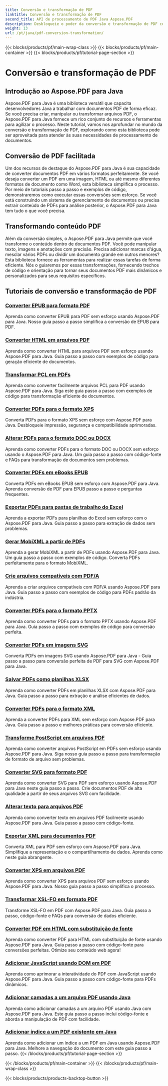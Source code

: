```yaml
---
title: Conversão e transformação de PDF
linktitle: Conversão e transformação de PDF
second_title: API de processamento de PDF Java Aspose.PDF
description: Desbloqueie o poder da conversão e transformação de PDF com Aspose.PDF para Java - Tutoriais abrangentes para desenvolvedores. Melhore suas habilidades de processamento de PDF hoje mesmo!
weight: 13
url: /pt/java/pdf-conversion-transformation/
---
```


{{< blocks/products/pf/main-wrap-class >}}
{{< blocks/products/pf/main-container >}}
{{< blocks/products/pf/tutorial-page-section >}}

# Conversão e transformação de PDF


## Introdução ao Aspose.PDF para Java

Aspose.PDF para Java é uma biblioteca versátil que capacita desenvolvedores Java a trabalhar com documentos PDF de forma eficaz. Se você precisa criar, manipular ou transformar arquivos PDF, o Aspose.PDF para Java fornece um rico conjunto de recursos e ferramentas para agilizar o processo. Neste tutorial, vamos nos aprofundar no mundo da conversão e transformação de PDF, explorando como esta biblioteca pode ser aproveitada para atender às suas necessidades de processamento de documentos.

## Conversão de PDF facilitada

Um dos recursos de destaque do Aspose.PDF para Java é sua capacidade de converter documentos PDF em vários formatos perfeitamente. Se você deseja converter um PDF em uma imagem, HTML ou até mesmo diferentes formatos de documento como Word, esta biblioteca simplifica o processo. Por meio de tutoriais passo a passo e exemplos de código, demonstraremos como executar essas conversões sem esforço. Se você está construindo um sistema de gerenciamento de documentos ou precisa extrair conteúdo de PDFs para análise posterior, o Aspose.PDF para Java tem tudo o que você precisa.

## Transformando conteúdo PDF

Além da conversão simples, o Aspose.PDF para Java permite que você transforme o conteúdo dentro de documentos PDF. Você pode manipular texto, imagens e anotações com precisão. Precisa adicionar marcas d'água, mesclar vários PDFs ou dividir um documento grande em outros menores? Esta biblioteca fornece as ferramentas para realizar essas tarefas de forma eficiente. Nós o guiaremos por essas transformações, fornecendo trechos de código e orientação para tornar seus documentos PDF mais dinâmicos e personalizados para seus requisitos específicos.

## Tutoriais de conversão e transformação de PDF
### [Converter EPUB para formato PDF](./convert-epub-to-pdf-format/)
Aprenda como converter EPUB para PDF sem esforço usando Aspose.PDF para Java. Nosso guia passo a passo simplifica a conversão de EPUB para PDF.
### [Converter HTML em arquivos PDF](./convert-html-to-pdf-files/)
Aprenda como converter HTML para arquivos PDF sem esforço usando Aspose.PDF para Java. Guia passo a passo com exemplos de código para geração eficiente de documentos.
### [Transformar PCL em PDFs](./transform-pcl-to-pdfs/)
Aprenda como converter facilmente arquivos PCL para PDF usando Aspose.PDF para Java. Siga este guia passo a passo com exemplos de código para transformação eficiente de documentos.
### [Converter PDFs para o formato XPS](./convert-pdfs-to-xps-format/)
Converta PDFs para o formato XPS sem esforço com Aspose.PDF para Java. Desbloqueie impressão, segurança e compatibilidade aprimoradas.
### [Alterar PDFs para o formato DOC ou DOCX](./change-pdfs-to-doc-or-docx-format/)
Aprenda como converter PDFs para o formato DOC ou DOCX sem esforço usando o Aspose.PDF para Java. Um guia passo a passo com código-fonte e FAQs para transformação de documentos sem problemas.
### [Converter PDFs em eBooks EPUB](./convert-pdfs-to-epub-ebooks/)
Converta PDFs em eBooks EPUB sem esforço com Aspose.PDF para Java. Aprenda conversão de PDF para EPUB passo a passo e perguntas frequentes.
### [Exportar PDFs para pastas de trabalho do Excel](./export-pdfs-to-excel-workbooks/)
Aprenda a exportar PDFs para planilhas do Excel sem esforço com o Aspose.PDF para Java. Guia passo a passo para extração de dados sem problemas.
### [Gerar MobiXML a partir de PDFs](./generate-mobixml-from-pdfs/)
Aprenda a gerar MobiXML a partir de PDFs usando Aspose.PDF para Java. Um guia passo a passo com exemplos de código. Converta PDFs perfeitamente para o formato MobiXML.
### [Crie arquivos compatíveis com PDF/A](./create-pdfa-compliant-files/)
Aprenda a criar arquivos compatíveis com PDF/A usando Aspose.PDF para Java. Guia passo a passo com exemplos de código para PDFs padrão da indústria.
### [Converter PDFs para o formato PPTX](./convert-pdfs-to-pptx-format/)
Aprenda como converter PDFs para o formato PPTX usando Aspose.PDF para Java. Guia passo a passo com exemplos de código para conversão perfeita.
### [Converter PDFs em imagens SVG](./convert-pdfs-to-svg-images/)
Converta PDFs em imagens SVG usando Aspose.PDF para Java - Guia passo a passo para conversão perfeita de PDF para SVG com Aspose.PDF para Java.
### [Salvar PDFs como planilhas XLSX](./save-pdfs-as-xlsx-spreadsheets/)
Aprenda como converter PDFs em planilhas XLSX com Aspose.PDF para Java. Guia passo a passo para extração e análise eficientes de dados.
### [Converter PDFs para o formato XML](./convert-pdfs-to-xml-format/)
Aprenda a converter PDFs para XML sem esforço com Aspose.PDF para Java. Guia passo a passo e melhores práticas para conversão eficiente.
### [Transforme PostScript em arquivos PDF](./turn-postscript-into-pdf-files/)
Aprenda como converter arquivos PostScript em PDFs sem esforço usando Aspose.PDF para Java. Siga nosso guia passo a passo para transformação de formato de arquivo sem problemas.
### [Converter SVG para formato PDF](./convert-svg-to-pdf-format/)
Aprenda como converter SVG para PDF sem esforço usando Aspose.PDF para Java neste guia passo a passo. Crie documentos PDF de alta qualidade a partir de seus arquivos SVG com facilidade.
### [Alterar texto para arquivos PDF](./change-text-to-pdf-files/)
Aprenda como converter texto em arquivos PDF facilmente usando Aspose.PDF para Java. Guia passo a passo com código-fonte.
### [Exportar XML para documentos PDF](./export-xml-to-pdf-documents/)
Converta XML para PDF sem esforço com Aspose.PDF para Java. Simplifique a representação e o compartilhamento de dados. Aprenda como neste guia abrangente.
### [Converter XPS em arquivos PDF](./convert-xps-to-pdf-files/)
Aprenda como converter XPS para arquivos PDF sem esforço usando Aspose.PDF para Java. Nosso guia passo a passo simplifica o processo.
### [Transformar XSL-FO em formato PDF](./transform-xsl-fo-to-pdf-format/)
Transforme XSL-FO em PDF com Aspose.PDF para Java. Guia passo a passo, código-fonte e FAQs para conversão de dados eficiente.
### [Converter PDF em HTML com substituição de fonte](./convert-pdf-to-html-with-font-substitution/)
Aprenda como converter PDF para HTML com substituição de fonte usando Aspose.PDF para Java. Guia passo a passo com código-fonte para conversões perfeitas. Otimize seu conteúdo web agora!
### [Adicionar JavaScript usando DOM em PDF](./adding-javascript-using-dom-in-pdf/)
Aprenda como aprimorar a interatividade do PDF com JavaScript usando Aspose.PDF para Java. Guia passo a passo com código-fonte para PDFs dinâmicos.
### [Adicionar camadas a um arquivo PDF usando Java](./add-layers-to-pdf-file-using-java/)
Aprenda como adicionar camadas a um arquivo PDF usando Java com Aspose.PDF para Java. Este guia passo a passo inclui código-fonte e aborda a manipulação de PDF com facilidade.
### [Adicionar índice a um PDF existente em Java](./add-table-of-contents-to-existing-pdf-in-java/)
Aprenda como adicionar um índice a um PDF em Java usando Aspose.PDF para Java. Melhore a navegação do documento com este guia passo a passo.
{{< /blocks/products/pf/tutorial-page-section >}}

{{< /blocks/products/pf/main-container >}}
{{< /blocks/products/pf/main-wrap-class >}}

{{< blocks/products/products-backtop-button >}}

